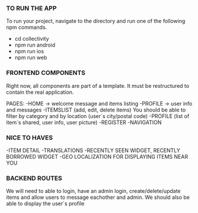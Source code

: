 ### TO RUN THE APP
To run your project, navigate to the directory and run one of the following npm commands.

- cd collectivity
- npm run android
- npm run ios
- npm run web

### FRONTEND COMPONENTS
Right now, all components are part of a template. It must be restructured to contain the real application.

PAGES:
-HOME -> welcome message and items listing
-PROFILE -> user info and messages 
-ITEMSLIST (add, edit, delete items) You should be able to filter by category and by location (user´s city/postal code)
-PROFILE (list of item´s shared, user info, user picture)
-REGISTER
-NAVIGATION

### NICE TO HAVES
-ITEM DETAIL 
-TRANSLATIONS
-RECENTLY SEEN WIDGET, RECENTLY BORROWED WIDGET
-GEO LOCALIZATION FOR DISPLAYING ITEMS NEAR YOU 

### BACKEND ROUTES
We will need to able to login, have an admin login, create/delete/update items and allow users to message eachother and admin. 
We should also be able to display the user´s profile 